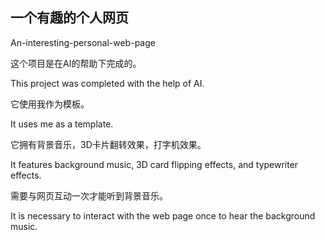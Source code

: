 ## 一个有趣的个人网页
An-interesting-personal-web-page

这个项目是在AI的帮助下完成的。

This project was completed with the help of AI.

它使用我作为模板。

It uses me as a template.

它拥有背景音乐，3D卡片翻转效果，打字机效果。

It features background music, 3D card flipping effects, and typewriter effects.

需要与网页互动一次才能听到背景音乐。

It is necessary to interact with the web page once to hear the background music.
